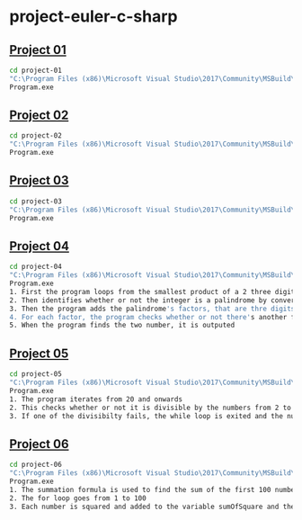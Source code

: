 # project-euler-c-sharp
## [Project 01](https://projecteuler.net/problem=1) 
```bash
cd project-01
"C:\Program Files (x86)\Microsoft Visual Studio\2017\Community\MSBuild\15.0\Bin\Roslyn\csc" Program.cs
Program.exe
```
## [Project 02](https://projecteuler.net/problem=2) 
```bash
cd project-02
"C:\Program Files (x86)\Microsoft Visual Studio\2017\Community\MSBuild\15.0\Bin\Roslyn\csc" Program.cs
Program.exe
```
## [Project 03](https://projecteuler.net/problem=3) 
```bash
cd project-03
"C:\Program Files (x86)\Microsoft Visual Studio\2017\Community\MSBuild\15.0\Bin\Roslyn\csc" Program.cs
Program.exe
```
## [Project 04](https://projecteuler.net/problem=4) 
```bash
cd project-04
"C:\Program Files (x86)\Microsoft Visual Studio\2017\Community\MSBuild\15.0\Bin\Roslyn\csc" Program.cs
Program.exe
1. First the program loops from the smallest product of a 2 three digit multiplication to the largest
2. Then identifies whether or not the integer is a palindrome by converting the integers into a string and reversing the string
3. Then the program adds the palindrome's factors, that are thre digits long, into a hashtable
4. For each factor, the program checks whether or not there's another factor that would provide a product which is the palindrome number
5. When the program finds the two number, it is outputed
```
## [Project 05](https://projecteuler.net/problem=5) 
```bash
cd project-05
"C:\Program Files (x86)\Microsoft Visual Studio\2017\Community\MSBuild\15.0\Bin\Roslyn\csc" Program.cs
Program.exe
1. The program iterates from 20 and onwards
2. This checks whether or not it is divisible by the numbers from 2 to 20
3. If one of the divisibilty fails, the while loop is exited and the number is incremented
```
## [Project 06](https://projecteuler.net/problem=6) 
```bash
cd project-06
"C:\Program Files (x86)\Microsoft Visual Studio\2017\Community\MSBuild\15.0\Bin\Roslyn\csc" Program.cs
Program.exe
1. The summation formula is used to find the sum of the first 100 numbers and then the result is squared
2. The for loop goes from 1 to 100
3. Each number is squared and added to the variable sumOfSquare and the difference is outputed at the end of the loop
```

